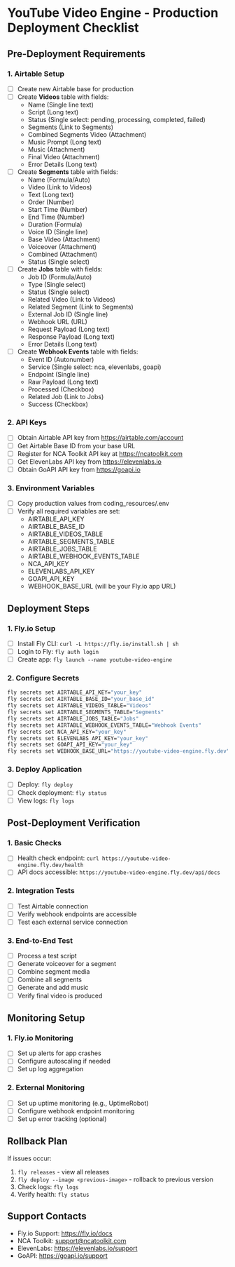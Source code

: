 # YouTube Video Engine - Production Deployment Checklist

## Pre-Deployment Requirements

### 1. Airtable Setup
- [ ] Create new Airtable base for production
- [ ] Create **Videos** table with fields:
  - Name (Single line text)
  - Script (Long text)
  - Status (Single select: pending, processing, completed, failed)
  - Segments (Link to Segments)
  - Combined Segments Video (Attachment)
  - Music Prompt (Long text)
  - Music (Attachment)
  - Final Video (Attachment)
  - Error Details (Long text)
- [ ] Create **Segments** table with fields:
  - Name (Formula/Auto)
  - Video (Link to Videos)
  - Text (Long text)
  - Order (Number)
  - Start Time (Number)
  - End Time (Number)
  - Duration (Formula)
  - Voice ID (Single line)
  - Base Video (Attachment)
  - Voiceover (Attachment)
  - Combined (Attachment)
  - Status (Single select)
- [ ] Create **Jobs** table with fields:
  - Job ID (Formula/Auto)
  - Type (Single select)
  - Status (Single select)
  - Related Video (Link to Videos)
  - Related Segment (Link to Segments)
  - External Job ID (Single line)
  - Webhook URL (URL)
  - Request Payload (Long text)
  - Response Payload (Long text)
  - Error Details (Long text)
- [ ] Create **Webhook Events** table with fields:
  - Event ID (Autonumber)
  - Service (Single select: nca, elevenlabs, goapi)
  - Endpoint (Single line)
  - Raw Payload (Long text)
  - Processed (Checkbox)
  - Related Job (Link to Jobs)
  - Success (Checkbox)

### 2. API Keys
- [ ] Obtain Airtable API key from https://airtable.com/account
- [ ] Get Airtable Base ID from your base URL
- [ ] Register for NCA Toolkit API key at https://ncatoolkit.com
- [ ] Get ElevenLabs API key from https://elevenlabs.io
- [ ] Obtain GoAPI API key from https://goapi.io

### 3. Environment Variables
- [ ] Copy production values from coding_resources/.env
- [ ] Verify all required variables are set:
  - AIRTABLE_API_KEY
  - AIRTABLE_BASE_ID
  - AIRTABLE_VIDEOS_TABLE
  - AIRTABLE_SEGMENTS_TABLE
  - AIRTABLE_JOBS_TABLE
  - AIRTABLE_WEBHOOK_EVENTS_TABLE
  - NCA_API_KEY
  - ELEVENLABS_API_KEY
  - GOAPI_API_KEY
  - WEBHOOK_BASE_URL (will be your Fly.io app URL)

## Deployment Steps

### 1. Fly.io Setup
- [ ] Install Fly CLI: `curl -L https://fly.io/install.sh | sh`
- [ ] Login to Fly: `fly auth login`
- [ ] Create app: `fly launch --name youtube-video-engine`

### 2. Configure Secrets
```bash
fly secrets set AIRTABLE_API_KEY="your_key"
fly secrets set AIRTABLE_BASE_ID="your_base_id"
fly secrets set AIRTABLE_VIDEOS_TABLE="Videos"
fly secrets set AIRTABLE_SEGMENTS_TABLE="Segments"
fly secrets set AIRTABLE_JOBS_TABLE="Jobs"
fly secrets set AIRTABLE_WEBHOOK_EVENTS_TABLE="Webhook Events"
fly secrets set NCA_API_KEY="your_key"
fly secrets set ELEVENLABS_API_KEY="your_key"
fly secrets set GOAPI_API_KEY="your_key"
fly secrets set WEBHOOK_BASE_URL="https://youtube-video-engine.fly.dev"
```

### 3. Deploy Application
- [ ] Deploy: `fly deploy`
- [ ] Check deployment: `fly status`
- [ ] View logs: `fly logs`

## Post-Deployment Verification

### 1. Basic Checks
- [ ] Health check endpoint: `curl https://youtube-video-engine.fly.dev/health`
- [ ] API docs accessible: `https://youtube-video-engine.fly.dev/api/docs`

### 2. Integration Tests
- [ ] Test Airtable connection
- [ ] Verify webhook endpoints are accessible
- [ ] Test each external service connection

### 3. End-to-End Test
- [ ] Process a test script
- [ ] Generate voiceover for a segment
- [ ] Combine segment media
- [ ] Combine all segments
- [ ] Generate and add music
- [ ] Verify final video is produced

## Monitoring Setup

### 1. Fly.io Monitoring
- [ ] Set up alerts for app crashes
- [ ] Configure autoscaling if needed
- [ ] Set up log aggregation

### 2. External Monitoring
- [ ] Set up uptime monitoring (e.g., UptimeRobot)
- [ ] Configure webhook endpoint monitoring
- [ ] Set up error tracking (optional)

## Rollback Plan

If issues occur:
1. `fly releases` - view all releases
2. `fly deploy --image <previous-image>` - rollback to previous version
3. Check logs: `fly logs`
4. Verify health: `fly status`

## Support Contacts

- Fly.io Support: https://fly.io/docs
- NCA Toolkit: support@ncatoolkit.com
- ElevenLabs: https://elevenlabs.io/support
- GoAPI: https://goapi.io/support
